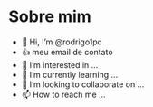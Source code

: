 # Sobre mim
- 👋 Hi, I’m @rodrigo1pc
- 👍 meu email de contato
- 👀 I’m interested in ...
- 🌱 I’m currently learning ...
- 💞️ I’m looking to collaborate on ...
- 📫 How to reach me ...

<!---
rodrigo1pc/rodrigo1pc is a ✨ special ✨ repository because its `README.md` (this file) appears on your GitHub profile.
You can click the Preview link to take a look at your changes.
--->
